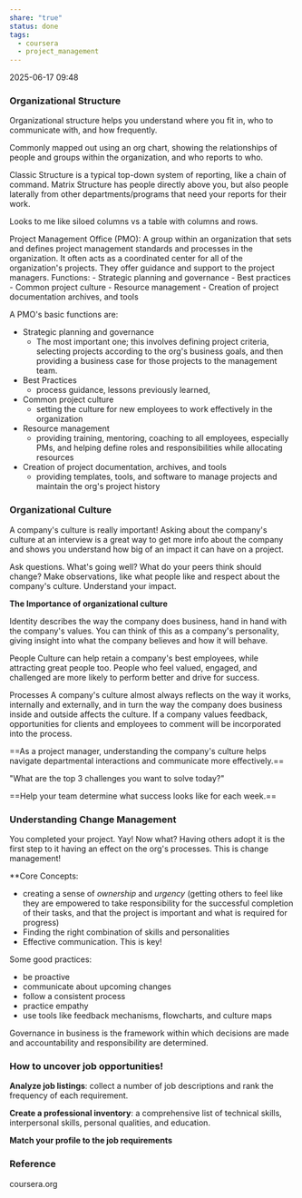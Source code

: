 ```yaml
---
share: "true"
status: done
tags:
  - coursera
  - project_management
---
```

2025-06-17 09:48
### Organizational Structure


Organizational structure helps you understand where you fit in, who to communicate with, and how frequently.

Commonly mapped out using an org chart, showing the relationships of people and groups within the organization, and who reports to who.

Classic Structure is a typical top-down system of reporting, like a chain of command.
Matrix Structure has people directly above you, but also people laterally from other departments/programs that need your reports for their work.

Looks to me like siloed columns vs a table with columns and rows.

Project Management Office (PMO):
	A group within an organization that sets and defines project management standards and processes in the organization. It often acts as a coordinated center for all of the organization's projects. They offer guidance and support to the project managers.
	Functions:
	- Strategic planning and governance
	- Best practices
	- Common project culture
	- Resource management
	- Creation of project documentation archives, and tools

A PMO's basic functions are:
- Strategic planning and governance
	- The most important one; this involves defining project criteria, selecting projects according to the org's business goals, and then providing a business case for those projects to the management team.
- Best Practices
	- process guidance, lessons previously learned, 
- Common project culture
	- setting the culture for new employees to work effectively in the organization
- Resource management
	- providing training, mentoring, coaching to all employees, especially PMs, and helping define roles and responsibilities while allocating resources
- Creation of project documentation, archives, and tools
	- providing templates, tools, and software to manage projects and maintain the org's project history

### Organizational Culture

A company's culture is really important! Asking about the company's culture at an interview is a great way to get more info about the company and shows you understand how big of an impact it can have on a project.

Ask questions. What's going well? What do your peers think should change? Make observations, like what people like and respect about the company's culture. Understand your impact.

**The Importance of organizational culture**

Identity
	describes the way the company does business, hand in hand with the company's values. You can think of this as a company's personality, giving insight into what the company believes and how it will behave.

People
	Culture can help retain a company's best employees, while attracting great people too. People who feel valued, engaged, and challenged are more likely to perform better and drive for success.

Processes
	A company's culture almost always reflects on the way it works, internally and externally, and in turn the way the company does business inside and outside affects the culture. If a company values feedback, opportunities for clients and employees to comment will be incorporated into the process.

==As a project manager, understanding the company's culture helps navigate departmental interactions and communicate more effectively.==

"What are the top 3 challenges you want to solve today?"

==Help your team determine what success looks like for each week.==

### Understanding Change Management

You completed your project. Yay! Now what?
Having others adopt it is the first step to it having an effect on the org's processes. This is change management!

**Core Concepts:
- creating a sense of *ownership* and *urgency* (getting others to feel like they are empowered to take responsibility for the successful completion of their tasks, and that the project is important and what is required for progress)
- Finding the right combination of skills and personalities
- Effective communication. This is key!

Some good practices:
- be proactive
- communicate about upcoming changes
- follow a consistent process
- practice empathy
- use tools like feedback mechanisms, flowcharts, and culture maps

Governance in business is the framework within which decisions are made and accountability and responsibility are determined.

### How to uncover job opportunities!

**Analyze job listings**: collect a number of job descriptions and rank the frequency of each requirement.

**Create a professional inventory**: a comprehensive list of technical skills, interpersonal skills, personal qualities, and education.

**Match your profile to the job requirements**

### Reference
coursera.org